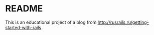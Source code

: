 # README

This is an educational project of a blog from http://rusrails.ru/getting-started-with-rails